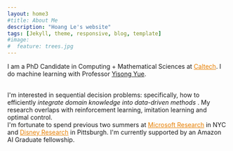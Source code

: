 ```yaml
---
layout: home3
#title: About Me
description: "Hoang Le's website"
tags: [Jekyll, theme, responsive, blog, template]
#image:
#  feature: trees.jpg
---
```

I am a PhD Candidate in Computing + Mathematical Sciences at <a href="https://www.caltech.edu/" style="color:#e77f00" target="_blank">Caltech</a>. I do machine learning with Professor <a href="http://www.yisongyue.com/" target="_blank">Yisong Yue</a>.

<br />
I'm interested in sequential decision problems: specifically, how to efficiently <em> integrate domain knowledge into data-driven methods </em>. My research overlaps with reinforcement learning, imitation learning and optimal control. 

<br />
I'm fortunate to spend previous two summers at <a href="https://www.microsoft.com/en-us/research/lab/microsoft-research-new-york/" style="color:#e77f00" target="_blank">Microsoft Research</a> in NYC and <a href="https://www.disneyresearch.com/" style="color:#e77f00" target="_blank">Disney Research</a> in Pittsburgh. I'm currently supported by an Amazon AI Graduate fellowship.

